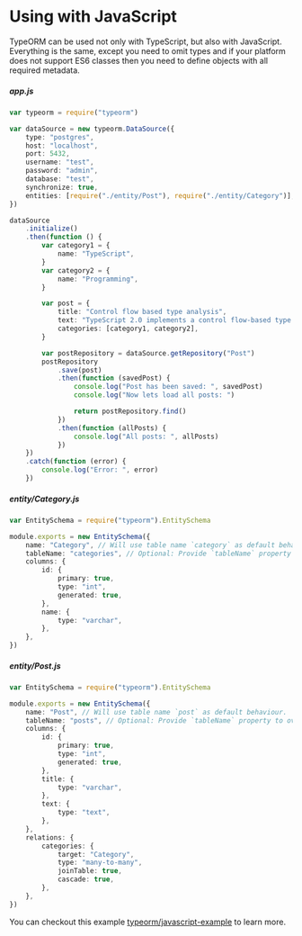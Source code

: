 # Using with JavaScript

TypeORM can be used not only with TypeScript, but also with JavaScript.
Everything is the same, except you need to omit types and if your platform does not support ES6 classes then you need to define objects with all required metadata.

##### app.js

```typescript
var typeorm = require("typeorm")

var dataSource = new typeorm.DataSource({
    type: "postgres",
    host: "localhost",
    port: 5432,
    username: "test",
    password: "admin",
    database: "test",
    synchronize: true,
    entities: [require("./entity/Post"), require("./entity/Category")],
})

dataSource
    .initialize()
    .then(function () {
        var category1 = {
            name: "TypeScript",
        }
        var category2 = {
            name: "Programming",
        }

        var post = {
            title: "Control flow based type analysis",
            text: "TypeScript 2.0 implements a control flow-based type analysis for local variables and parameters.",
            categories: [category1, category2],
        }

        var postRepository = dataSource.getRepository("Post")
        postRepository
            .save(post)
            .then(function (savedPost) {
                console.log("Post has been saved: ", savedPost)
                console.log("Now lets load all posts: ")

                return postRepository.find()
            })
            .then(function (allPosts) {
                console.log("All posts: ", allPosts)
            })
    })
    .catch(function (error) {
        console.log("Error: ", error)
    })
```

##### entity/Category.js

```typescript
var EntitySchema = require("typeorm").EntitySchema

module.exports = new EntitySchema({
    name: "Category", // Will use table name `category` as default behaviour.
    tableName: "categories", // Optional: Provide `tableName` property to override the default behaviour for table name.
    columns: {
        id: {
            primary: true,
            type: "int",
            generated: true,
        },
        name: {
            type: "varchar",
        },
    },
})
```

##### entity/Post.js

```typescript
var EntitySchema = require("typeorm").EntitySchema

module.exports = new EntitySchema({
    name: "Post", // Will use table name `post` as default behaviour.
    tableName: "posts", // Optional: Provide `tableName` property to override the default behaviour for table name.
    columns: {
        id: {
            primary: true,
            type: "int",
            generated: true,
        },
        title: {
            type: "varchar",
        },
        text: {
            type: "text",
        },
    },
    relations: {
        categories: {
            target: "Category",
            type: "many-to-many",
            joinTable: true,
            cascade: true,
        },
    },
})
```

You can checkout this example [typeorm/javascript-example](https://github.com/typeorm/javascript-example) to learn more.
